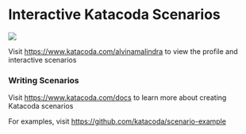 # Interactive Katacoda Scenarios

[![](http://shields.katacoda.com/katacoda/alvinamalindra/count.svg)](https://www.katacoda.com/alvinamalindra "Get your profile on Katacoda.com")

Visit https://www.katacoda.com/alvinamalindra to view the profile and interactive scenarios

### Writing Scenarios
Visit https://www.katacoda.com/docs to learn more about creating Katacoda scenarios

For examples, visit https://github.com/katacoda/scenario-example
